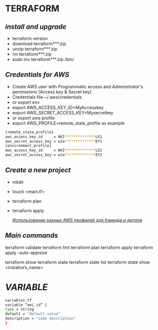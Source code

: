 # TERRAFORM
## _install and upgrade_
- terraform version
- download terraform***.zip
- unzip terraform***.zip
- rm terraform***.zip
- sudo mv terraform***.zip /bin/

## _Credentials for AWS_
- Create AWS user with Programmatic access and Administrator's permissions (Access key & Secret key)
- Credentials file ~/.aws/credentials
- or export env
- export AWS_ACCESS_KEY_ID=MyAccesskey
- export AWS_SECRET_ACCESS_KEY=Mysecretkey
- or export aws profile
- export AWS_PROFILE=remote_state_profile
as example
```sh
[remote_state_profile]
aws_access_key_id     = AKI**************LE1
aws_secret_access_key = wJa**************EY1
[environment_profile]
aws_access_key_id     = AKI**************LE2
aws_secret_access_key = wJa**************EY2
```

## _Create a new project_
- mkdir <projectname>
- touch <main.tf>
- terraform plan
- terraform apply

  [Использование разных AWS профилей для бэкенда и деплоя](https://notessysadmin.com/terraform-different-aws-profiles-for-s3-backend-and-environment)
  
## _Main commands_
terraform validate
terraform fmt
terraform plan
terraform apply
terraform apply –auto-approve

terraform show
terraform state
terraform state list
terraform state show <instatce’s_name>

# _VARIABLE_
  ```sh
  variables.tf
variable “ami_id” { 
type = string
default = "default value" 
description = "some description" 
}
  ```
